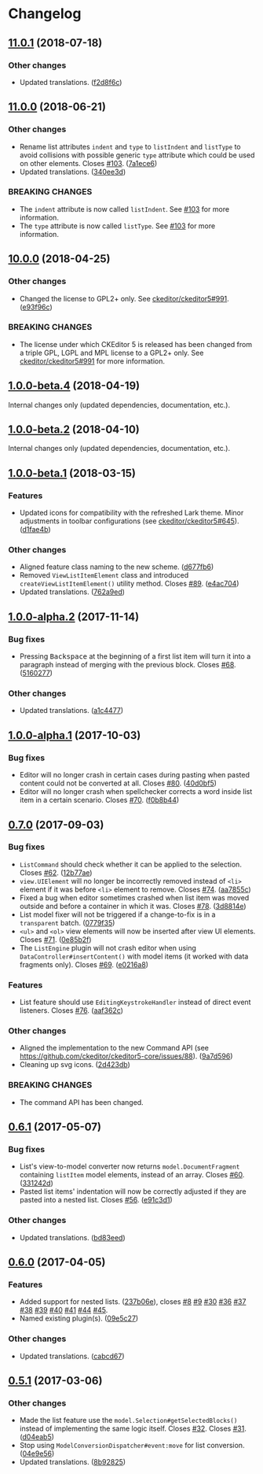 Changelog
=========

## [11.0.1](https://github.com/ckeditor/ckeditor5-list/compare/v11.0.0...v11.0.1) (2018-07-18)

### Other changes

* Updated translations. ([f2d8f6c](https://github.com/ckeditor/ckeditor5-list/commit/f2d8f6c))


## [11.0.0](https://github.com/ckeditor/ckeditor5-list/compare/v10.0.0...v11.0.0) (2018-06-21)

### Other changes

* Rename list attributes `indent` and `type` to `listIndent` and `listType` to avoid collisions with possible generic `type` attribute which could be used on other elements. Closes [#103](https://github.com/ckeditor/ckeditor5-list/issues/103). ([7a1ece6](https://github.com/ckeditor/ckeditor5-list/commit/7a1ece6))
* Updated translations. ([340ee3d](https://github.com/ckeditor/ckeditor5-list/commit/340ee3d))

### BREAKING CHANGES

* The `indent` attribute is now called `listIndent`. See [#103](https://github.com/ckeditor/ckeditor5-list/issues/103) for more information.
* The `type` attribute is now called `listType`. See [#103](https://github.com/ckeditor/ckeditor5-list/issues/103) for more information.


## [10.0.0](https://github.com/ckeditor/ckeditor5-list/compare/v1.0.0-beta.4...v10.0.0) (2018-04-25)

### Other changes

* Changed the license to GPL2+ only. See [ckeditor/ckeditor5#991](https://github.com/ckeditor/ckeditor5/issues/991). ([e93f96c](https://github.com/ckeditor/ckeditor5-list/commit/e93f96c))

### BREAKING CHANGES

* The license under which CKEditor 5 is released has been changed from a triple GPL, LGPL and MPL license to a GPL2+ only. See [ckeditor/ckeditor5#991](https://github.com/ckeditor/ckeditor5/issues/991) for more information.


## [1.0.0-beta.4](https://github.com/ckeditor/ckeditor5-list/compare/v1.0.0-beta.2...v1.0.0-beta.4) (2018-04-19)

Internal changes only (updated dependencies, documentation, etc.).


## [1.0.0-beta.2](https://github.com/ckeditor/ckeditor5-list/compare/v1.0.0-beta.1...v1.0.0-beta.2) (2018-04-10)

Internal changes only (updated dependencies, documentation, etc.).


## [1.0.0-beta.1](https://github.com/ckeditor/ckeditor5-list/compare/v1.0.0-alpha.2...v1.0.0-beta.1) (2018-03-15)

### Features

* Updated icons for compatibility with the refreshed Lark theme. Minor adjustments in toolbar configurations (see [ckeditor/ckeditor5#645](https://github.com/ckeditor/ckeditor5/issues/645)). ([d1fae4b](https://github.com/ckeditor/ckeditor5-list/commit/d1fae4b))

### Other changes

* Aligned feature class naming to the new scheme. ([d677fb6](https://github.com/ckeditor/ckeditor5-list/commit/d677fb6))
* Removed `ViewListItemElement` class and introduced `createViewListItemElement()` utility method. Closes [#89](https://github.com/ckeditor/ckeditor5-list/issues/89). ([e4ac704](https://github.com/ckeditor/ckeditor5-list/commit/e4ac704))
* Updated translations. ([762a9ed](https://github.com/ckeditor/ckeditor5-list/commit/762a9ed))


## [1.0.0-alpha.2](https://github.com/ckeditor/ckeditor5-list/compare/v1.0.0-alpha.1...v1.0.0-alpha.2) (2017-11-14)

### Bug fixes

* Pressing <kbd>Backspace</kbd> at the beginning of a first list item will turn it into a paragraph instead of merging with the previous block. Closes [#68](https://github.com/ckeditor/ckeditor5-list/issues/68). ([5160277](https://github.com/ckeditor/ckeditor5-list/commit/5160277))

### Other changes

* Updated translations. ([a1c4477](https://github.com/ckeditor/ckeditor5-list/commit/a1c4477))


## [1.0.0-alpha.1](https://github.com/ckeditor/ckeditor5-list/compare/v0.7.0...v1.0.0-alpha.1) (2017-10-03)

### Bug fixes

* Editor will no longer crash in certain cases during pasting when pasted content could not be converted at all. Closes [#80](https://github.com/ckeditor/ckeditor5-list/issues/80). ([40d0bf5](https://github.com/ckeditor/ckeditor5-list/commit/40d0bf5))
* Editor will no longer crash when spellchecker corrects a word inside list item in a certain scenario. Closes [#70](https://github.com/ckeditor/ckeditor5-list/issues/70). ([f0b8b44](https://github.com/ckeditor/ckeditor5-list/commit/f0b8b44))


## [0.7.0](https://github.com/ckeditor/ckeditor5-list/compare/v0.6.1...v0.7.0) (2017-09-03)

### Bug fixes

* `ListCommand` should check whether it can be applied to the selection. Closes [#62](https://github.com/ckeditor/ckeditor5-list/issues/62). ([12b77ae](https://github.com/ckeditor/ckeditor5-list/commit/12b77ae))
* `view.UIElement` will no longer be incorrectly removed instead of `<li>` element if it was before `<li>` element to remove. Closes [#74](https://github.com/ckeditor/ckeditor5-list/issues/74). ([aa7855c](https://github.com/ckeditor/ckeditor5-list/commit/aa7855c))
* Fixed a bug when editor sometimes crashed when list item was moved outside and before a container in which it was. Closes [#78](https://github.com/ckeditor/ckeditor5-list/issues/78). ([3d8814e](https://github.com/ckeditor/ckeditor5-list/commit/3d8814e))
* List model fixer will not be triggered if a change-to-fix is in a `transparent` batch. ([0779f35](https://github.com/ckeditor/ckeditor5-list/commit/0779f35))
* `<ul>` and `<ol>` view elements will now be inserted after view UI elements. Closes [#71](https://github.com/ckeditor/ckeditor5-list/issues/71). ([0e85b2f](https://github.com/ckeditor/ckeditor5-list/commit/0e85b2f))
* The `ListEngine` plugin will not crash editor when using `DataController#insertContent()` with model items (it worked with data fragments only). Closes [#69](https://github.com/ckeditor/ckeditor5-list/issues/69). ([e0216a8](https://github.com/ckeditor/ckeditor5-list/commit/e0216a8))

### Features

* List feature should use `EditingKeystrokeHandler` instead of direct event listeners. Closes [#76](https://github.com/ckeditor/ckeditor5-list/issues/76). ([aaf362c](https://github.com/ckeditor/ckeditor5-list/commit/aaf362c))

### Other changes

* Aligned the implementation to the new Command API (see https://github.com/ckeditor/ckeditor5-core/issues/88). ([9a7d596](https://github.com/ckeditor/ckeditor5-list/commit/9a7d596))
* Cleaning up svg icons. ([2d423db](https://github.com/ckeditor/ckeditor5-list/commit/2d423db))

### BREAKING CHANGES

* The command API has been changed.


## [0.6.1](https://github.com/ckeditor/ckeditor5-list/compare/v0.6.0...v0.6.1) (2017-05-07)

### Bug fixes

* List's view-to-model converter now returns `model.DocumentFragment` containing `listItem` model elements, instead of an array. Closes [#60](https://github.com/ckeditor/ckeditor5/issues/60). ([331242d](https://github.com/ckeditor/ckeditor5-list/commit/331242d))
* Pasted list items' indentation will now be correctly adjusted if they are pasted into a nested list. Closes [#56](https://github.com/ckeditor/ckeditor5-list/issues/56). ([e91c3d1](https://github.com/ckeditor/ckeditor5-list/commit/e91c3d1))

### Other changes

* Updated translations. ([bd83eed](https://github.com/ckeditor/ckeditor5-list/commit/bd83eed))


## [0.6.0](https://github.com/ckeditor/ckeditor5-list/compare/v0.5.1...v0.6.0) (2017-04-05)

### Features

* Added support for nested lists. ([237b06e](https://github.com/ckeditor/ckeditor5-list/commit/237b06e)), closes [#8](https://github.com/ckeditor/ckeditor5-list/issues/8) [#9](https://github.com/ckeditor/ckeditor5-list/issues/9) [#30](https://github.com/ckeditor/ckeditor5-list/issues/30) [#36](https://github.com/ckeditor/ckeditor5-list/issues/36) [#37](https://github.com/ckeditor/ckeditor5-list/issues/37) [#38](https://github.com/ckeditor/ckeditor5-list/issues/38) [#39](https://github.com/ckeditor/ckeditor5-list/issues/39) [#40](https://github.com/ckeditor/ckeditor5-list/issues/40) [#41](https://github.com/ckeditor/ckeditor5-list/issues/41) [#44](https://github.com/ckeditor/ckeditor5-list/issues/44) [#45](https://github.com/ckeditor/ckeditor5-list/issues/45).
* Named existing plugin(s). ([09e5c27](https://github.com/ckeditor/ckeditor5-list/commit/09e5c27))

### Other changes

* Updated translations. ([cabcd67](https://github.com/ckeditor/ckeditor5-list/commit/cabcd67))


## [0.5.1](https://github.com/ckeditor/ckeditor5-list/compare/v0.5.0...v0.5.1) (2017-03-06)

### Other changes

* Made the list feature use the `model.Selection#getSelectedBlocks()` instead of implementing the same logic itself. Closes [#32](https://github.com/ckeditor/ckeditor5/issues/32). Closes [#31](https://github.com/ckeditor/ckeditor5/issues/31). ([d04eab5](https://github.com/ckeditor/ckeditor5-list/commit/d04eab5))
* Stop using `ModelConversionDispatcher#event:move` for list conversion. ([04e9e56](https://github.com/ckeditor/ckeditor5-list/commit/04e9e56))
* Updated translations. ([8b92825](https://github.com/ckeditor/ckeditor5-list/commit/8b92825))
